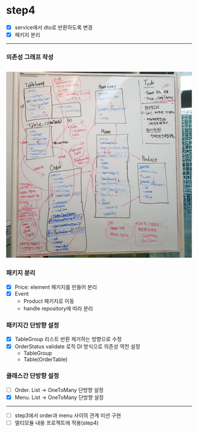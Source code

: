 # step4 

- [x] service에서 dto로 반환하도록 변경
- [x] 패키지 분리
---
### 의존성 그래프 작성
![의존성 그래프 작성](./image/리팩터링미션_의존성그래프.jpg)
---
### 패키지 분리
- [x] Price: element 패키지를 만들어 분리
- [x] Event
  - Product 패키지로 이동
  - handle repository에 따라 분리

### 패키지간 단방향 설정
- [x] TableGroup 리스트 반환 제거하는 방향으로 수정
- [x] OrderStatus validate 로직 DI 방식으로 의존성 역전 설정
  - TableGroup
  - Table(OrderTable)

### 클래스간 단방향 설정
- [ ] Order. List<OrderLineItem> -> OneToMany 단방향 설정
- [x] Menu. List<MenuProduct> -> OneToMany 단방향 설정
---
- [ ] step3에서 order과 menu 사이의 관계 미션 구현
- [ ] 멀티모듈 내용 프로젝트에 적용(step4)
